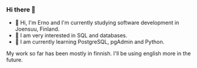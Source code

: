 ### Hi there 👋

- 👋 Hi, I'm Erno and I'm currently studying software development in Joensuu, Finland.
- 👀 I am very interested in SQL and databases.
- 🌱 I am currently learning PostgreSQL, pgAdmin and Python.

My work so far has been mostly in finnish. I'll be using english more in the future.
